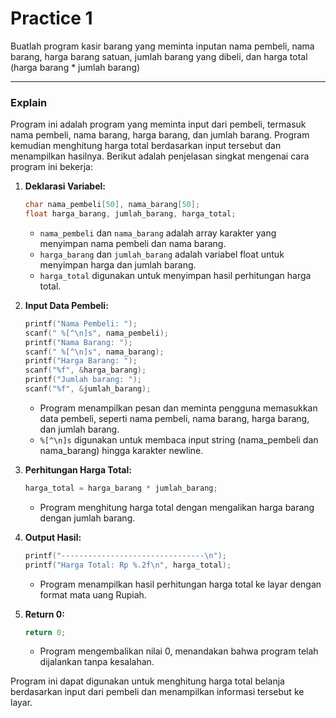 # Practice 1
Buatlah program kasir barang yang meminta inputan nama pembeli, nama barang, harga barang satuan, jumlah barang yang dibeli, dan harga total (harga barang * jumlah barang)

---
### Explain
Program ini adalah program yang meminta input dari pembeli, termasuk nama pembeli, nama barang, harga barang, dan jumlah barang. Program kemudian menghitung harga total berdasarkan input tersebut dan menampilkan hasilnya. Berikut adalah penjelasan singkat mengenai cara program ini bekerja:

1. **Deklarasi Variabel:**
   ```c
   char nama_pembeli[50], nama_barang[50];
   float harga_barang, jumlah_barang, harga_total;
   ```
   - `nama_pembeli` dan `nama_barang` adalah array karakter yang menyimpan nama pembeli dan nama barang.
   - `harga_barang` dan `jumlah_barang` adalah variabel float untuk menyimpan harga dan jumlah barang.
   - `harga_total` digunakan untuk menyimpan hasil perhitungan harga total.

2. **Input Data Pembeli:**
   ```c
   printf("Nama Pembeli: ");
   scanf(" %[^\n]s", nama_pembeli);
   printf("Nama Barang: ");
   scanf(" %[^\n]s", nama_barang);
   printf("Harga Barang: ");
   scanf("%f", &harga_barang);
   printf("Jumlah barang: ");
   scanf("%f", &jumlah_barang);
   ```
   - Program menampilkan pesan dan meminta pengguna memasukkan data pembeli, seperti nama pembeli, nama barang, harga barang, dan jumlah barang.
   - `%[^\n]s` digunakan untuk membaca input string (nama_pembeli dan nama_barang) hingga karakter newline.

3. **Perhitungan Harga Total:**
   ```c
   harga_total = harga_barang * jumlah_barang;
   ```
   - Program menghitung harga total dengan mengalikan harga barang dengan jumlah barang.

4. **Output Hasil:**
   ```c
   printf("--------------------------------\n");
   printf("Harga Total: Rp %.2f\n", harga_total);
   ```
   - Program menampilkan hasil perhitungan harga total ke layar dengan format mata uang Rupiah.

5. **Return 0:**
   ```c
   return 0;
   ```
   - Program mengembalikan nilai 0, menandakan bahwa program telah dijalankan tanpa kesalahan.

Program ini dapat digunakan untuk menghitung harga total belanja berdasarkan input dari pembeli dan menampilkan informasi tersebut ke layar.
